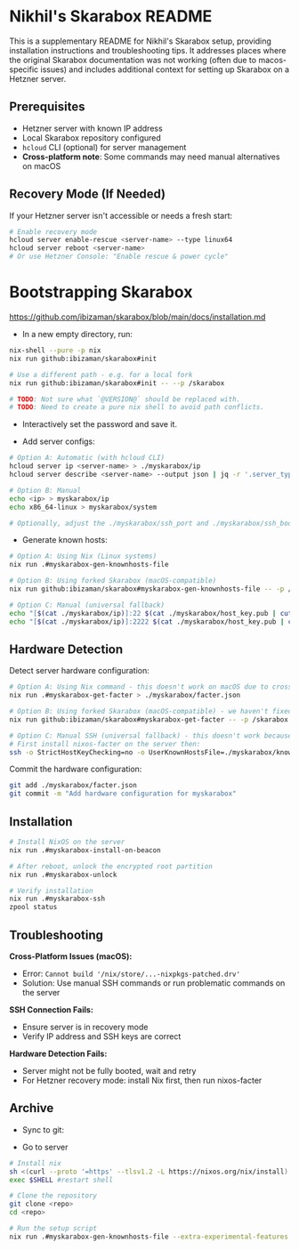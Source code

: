 
# Nikhil's Skarabox README
This is a supplementary README for Nikhil's Skarabox setup, providing installation instructions and troubleshooting tips. It addresses places where the original Skarabox documentation was not working (often due to macos-specific issues) and includes additional context for setting up Skarabox on a Hetzner server.

## Prerequisites
- Hetzner server with known IP address
- Local Skarabox repository configured
- `hcloud` CLI (optional) for server management
- **Cross-platform note**: Some commands may need manual alternatives on macOS


## Recovery Mode (If Needed)
If your Hetzner server isn't accessible or needs a fresh start:

```bash
# Enable recovery mode
hcloud server enable-rescue <server-name> --type linux64
hcloud server reboot <server-name>
# Or use Hetzner Console: "Enable rescue & power cycle"
```

# Bootstrapping Skarabox
https://github.com/ibizaman/skarabox/blob/main/docs/installation.md

- In a new empty directory, run:
```bash
nix-shell --pure -p nix
nix run github:ibizaman/skarabox#init

# Use a different path - e.g. for a local fork
nix run github:ibizaman/skarabox#init -- --p /skarabox

# TODO: Not sure what `@VERSION@` should be replaced with.
# TODO: Need to create a pure nix shell to avoid path conflicts.
```
- Interactively set the password and save it.

- Add server configs:
```bash
# Option A: Automatic (with hcloud CLI)
hcloud server ip <server-name> > ./myskarabox/ip
hcloud server describe <server-name> --output json | jq -r '.server_type.architecture' > ./myskarabox/system

# Option B: Manual
echo <ip> > myskarabox/ip
echo x86_64-linux > myskarabox/system

# Optionally, adjust the ./myskarabox/ssh_port and ./myskarabox/ssh_boot_port if you want to.
```

- Generate known hosts:
```bash
# Option A: Using Nix (Linux systems)
nix run .#myskarabox-gen-knownhosts-file

# Option B: Using forked Skarabox (macOS-compatible)
nix run github:ibizaman/skarabox#myskarabox-gen-knownhosts-file -- -p /skarabox

# Option C: Manual (universal fallback)
echo "[$(cat ./myskarabox/ip)]:22 $(cat ./myskarabox/host_key.pub | cut -d' ' -f1-2)" > ./myskarabox/known_hosts
echo "[$(cat ./myskarabox/ip)]:2222 $(cat ./myskarabox/host_key.pub | cut -d' ' -f1-2)" >> ./myskarabox/known_hosts
```

## Hardware Detection
Detect server hardware configuration:

```bash
# Option A: Using Nix command - this doesn't work on macOS due to cross-platform issues
nix run .#myskarabox-get-facter > ./myskarabox/facter.json

# Option B: Using forked Skarabox (macOS-compatible) - we haven't fixed the fork yet
nix run github:ibizaman/skarabox#myskarabox-get-facter -- -p /skarabox > ./myskarabox/facter.json

# Option C: Manual SSH (universal fallback) - this doesn't work because it needs nixos-facter installed on the server
# First install nixos-facter on the server then:
ssh -o StrictHostKeyChecking=no -o UserKnownHostsFile=./myskarabox/known_hosts -p 22 root@$(cat ./myskarabox/ip) "sudo bash -c 'source ~/.nix-profile/etc/profile.d/nix.sh && nixos-facter'" > ./myskarabox/facter.json
```

Commit the hardware configuration:
```bash
git add ./myskarabox/facter.json
git commit -m "Add hardware configuration for myskarabox"
```

## Installation

```bash
# Install NixOS on the server
nix run .#myskarabox-install-on-beacon

# After reboot, unlock the encrypted root partition
nix run .#myskarabox-unlock

# Verify installation
nix run .#myskarabox-ssh
zpool status
```

## Troubleshooting

**Cross-Platform Issues (macOS):**
- Error: `Cannot build '/nix/store/...-nixpkgs-patched.drv'`
- Solution: Use manual SSH commands or run problematic commands on the server

**SSH Connection Fails:**
- Ensure server is in recovery mode
- Verify IP address and SSH keys are correct

**Hardware Detection Fails:**
- Server might not be fully booted, wait and retry
- For Hetzner recovery mode: install Nix first, then run nixos-facter

## Archive
- Sync to git:

- Go to server
```bash
# Install nix
sh <(curl --proto '=https' --tlsv1.2 -L https://nixos.org/nix/install) --daemon
exec $SHELL #restart shell

# Clone the repository
git clone <repo>
cd <repo>

# Run the setup script
nix run .#myskarabox-gen-knownhosts-file --extra-experimental-features nix-command --extra-experimental-features flakes
```